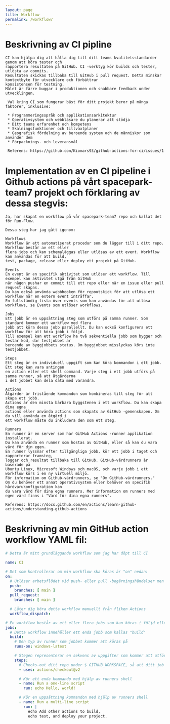 ```yaml
---
layout: page
title: Workflow
permalink: /workflow/
---
```


# Beskrivning av CI pipline

    CI kan hjälpa dig att hålla dig till ditt teams kvalitetsstandarder genom att köra tester och 
    rapportera resultaten på GitHub. CI -verktyg kör builds och tester, utlösta av commits. 
    Resultaten skickas tillbaka till GitHub i pull request. Detta minskar kontextbyte för utvecklare och förbättrar 
    konsistensen för testning. 
    Målet är färre buggar i produktionen och snabbare feedback under utvecklingen.

     Val kring CI som fungerar bäst för ditt projekt beror på många faktorer, inklusive:

     * Programmeringsspråk och applikationsarkitektur
     * Operativsystem och webbläsare du planerar att stödja
     * Ditt teams erfarenhet och kompetens
     * Skalningsfunktioner och tillväxtplaner
     * Geografisk fördelning av beroende system och de människor som använder dem
     * Förpacknings- och leveransmål
     
     Referens: https://github.com/Kiomars93/github-actions-for-ci/issues/1

# Implementation av en CI pipeline i Github actions på vårt spacepark-team7 projekt och förklaring av dessa stegvis:

    Ja, har skapat en workflow på vår spacepark-team7 repo och kallat det för Run-Flow.

    Dessa steg har jag gått igenom:

    Workflows
    Workflow är ett automatiserat procedur som du lägger till i ditt repo. Workflow består av ett eller 
    flera jobs och kan schemaläggas eller utlösas av ett event. Workflow kan användas för att build, 
    test, package, release eller deploy ett projekt på GitHub.

    Events
    En event är en specifik aktivitet som utlöser ett workflow. Till exempel kan aktivitet utgå från GitHub
    när någon pushar en commit till ett repo eller när en issue eller pull request skapas. 
    Du kan också använda webbhooken för repoutskick för att utlösa ett workflow när en extern event inträffar. 
    En fullständig lista över events som kan användas för att utlösa workflows, se Events som utlöser workflows.

    Jobs
    Ett jobb är en uppsättning steg som utförs på samma runner. Som standard kommer ett workflow med flera 
    jobb att köra dessa jobb parallellt. Du kan också konfigurera ett workflow för att köra jobb i följd. 
    Till exempel kan ett workflow ha två sekventiella jobb som bygger och testar kod, där testjobbet är 
    beroende av byggjobbets status. Om byggjobbet misslyckas körs inte testjobbet.

    Steps
    Ett steg är en individuell uppgift som kan köra kommandon i ett jobb. Ett steg kan vara antingen 
    en action eller ett shell command. Varje steg i ett jobb utförs på samma runner, så att åtgärderna 
    i det jobbet kan dela data med varandra.

    Actions
    Åtgärder är fristående kommandon som kombineras till steg för att skapa ett jobb. 
    Actions är den minsta bärbara byggstenen i ett workflow. Du kan skapa dina egna 
    actions eller använda actions som skapats av GitHub -gemenskapen. Om du vill använda en åtgärd i 
    ett workflow måste du inkludera den som ett steg.

    Runners
    En runner är en server som har GitHub Actions -runner applikation installerat. 
    Du kan använda en runner som hostas av GitHub, eller så kan du vara värd för din egen. 
    En runner lyssnar efter tillgängliga jobb, kör ett jobb i taget och rapporterar framsteg, 
    loggar och resultat tillbaka till GitHub. GitHub-värdrunners är baserade på 
    Ubuntu Linux, Microsoft Windows och macOS, och varje jobb i ett workflow körs i en ny virtuell miljö. 
    För information om GitHub-värdrunners, se "Om GitHub-värdrunners." 
    Om du behöver ett annat operativsystem eller behöver en specifik hårdvarukonfiguration kan 
    du vara värd för dina egna runners. Mer information om runners med egen värd finns i "Värd för dina egna runners".

    Referens: https://docs.github.com/en/actions/learn-github-actions/understanding-github-actions
    
# Beskrivning av min GitHub action workflow YAML fil: 

``` yaml
# Detta är mitt grundläggande workflow som jag har döpt till CI

name: CI

# Det som kontrollerar om min workflow ska köras är "on" nedan:
on:
  # Utlöser arbetsflödet vid push- eller pull -begärningshändelser men bara för main branch
  push:
    branches: [ main ]
  pull_request:
    branches: [ main ]

  # Låter dig köra detta workflow manuellt från fliken Actions
  workflow_dispatch:

# En workflow består av ett eller flera jobs som kan köras i följd eller parallellt
jobs:
  # Detta workflow innehåller ett enda jobb som kallas "build"
  build:
    # Den typ av runner som jobbet kommer att köras på
    runs-on: windows-latest

    # Stegen representerar en sekvens av uppgifter som kommer att utföras som en del av jobbet
    steps:
      # Checks-out ditt repo under $ GITHUB_WORKSPACE, så att ditt job kan ha acess till det
      - uses: actions/checkout@v2

      # Kör ett enda kommando med hjälp av runners shell
      - name: Run a one-line script
        run: echo Hello, world!

      # Kör en uppsättning kommandon med hjälp av runners shell
      - name: Run a multi-line script
        run: |
          echo Add other actions to build,
          echo test, and deploy your project.

```

